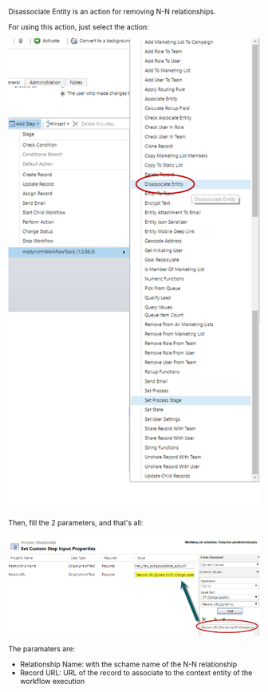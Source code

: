 Disassociate Entity is an action for removing N-N relationships.

For using this action, just select the action:

![](Disassociate%20Entity_wf1.png)

Then, fill the 2 parameters, and that's all:

![](Disassociate%20Entity_wf2.png)

The paramaters are:
* Relationship Name: with the schame name of the N-N relationship
* Record URL: URL of the record to associate to the context entity of the workflow execution

